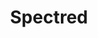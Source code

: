 ---
home: true
icon: home
title: Spectred
heroImage: /spectred.png
heroText: Spectred
tagline: 一份不定期的学习笔记
actions:
  - text: 开始学习⛵
    link: /java/concurrent
    type: primary
  # - text: 学习地图
  #   link: 
  #   type: secondary

features:
- title: 数据结构与算法
  details: 学习《数据结构与算法之美》，从复杂度开始，到各种数据结构，到经典算法分析，再到力扣刷题~
  link: /base/alg
  icon: structure
- title: Flink
  details: 分布式计算处理引擎
  link: /middleware/flink
  icon: 
- title: Java并发编程
  details: 学习《Java并发编程实战》有感~
  icon: 
  link: /java/concurrent

footer: MIT Licensed | Copyright © 2022-present
---